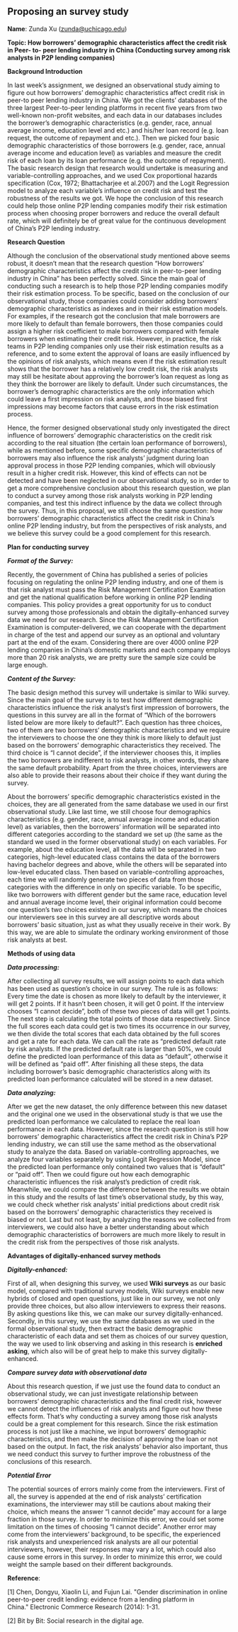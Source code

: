 ## Proposing an survey study

**Name**: Zunda Xu (zunda@uchicago.edu)
	
**Topic:  How borrowers’ demographic characteristics affect the credit risk in Peer- to- peer lending industry in China (Conducting survey among risk analysts in P2P lending companies)**

**Background Introduction**

In last week’s assignment, we designed an observational study aiming to figure out how borrowers’ demographic characteristics affect credit risk in peer-to peer lending industry in China. We got the clients’ databases of the three largest Peer-to-peer lending platforms in recent five years from two well-known non-profit websites, and each data in our databases includes the borrower’s demographic characteristics (e.g. gender, race, annual average income, education level and etc.) and his/her loan record (e.g. loan request, the outcome of repayment and etc.). Then we picked four basic demographic characteristics of those borrowers (e.g. gender, race, annual average income and education level) as variables and measure the credit risk of each loan by its loan performance (e.g. the outcome of repayment). The basic research design that research would undertake is measuring and variable-controlling approaches, and we used Cox proportional hazards specification (Cox, 1972; Bhattacharjee et al.2007) and the Logit Regression model to analyze each variable’s influence on credit risk and test the robustness of the results we got. We hope the conclusion of this research could help those online P2P lending companies modify their risk estimation process when choosing proper borrowers and reduce the overall default rate, which will definitely be of great value for the continuous development of China’s P2P lending industry.

**Research Question**

Although the conclusion of the observational study mentioned above seems robust, it doesn’t mean that the research question “How borrowers’ demographic characteristics affect the credit risk in peer-to-peer lending industry in China” has been perfectly solved. Since the main goal of conducting such a research is to help those P2P lending companies modify their risk estimation process. To be specific, based on the conclusion of our observational study, those companies could consider adding borrowers’ demographic characteristics as indexes and in their risk estimation models. For examples, if the research got the conclusion that male borrowers are more likely to default than female borrowers, then those companies could assign a higher risk coefficient to male borrowers compared with female borrowers when estimating their credit risk. However, in practice, the risk teams in P2P lending companies only use their risk estimation results as a reference, and to some extent the approval of loans are easily influenced by the opinions of risk analysts, which means even if the risk estimation result shows that the borrower has a relatively low credit risk, the risk analysts may still be hesitate about approving the borrower’s loan request as long as they think the borrower are likely to default. Under such circumstances, the borrower’s demographic characteristics are the only information which could leave a first impression on risk analysts, and those biased first impressions may become factors that cause errors in the risk estimation process.
Hence, the former designed observational study only investigated the direct influence of borrowers’ demographic characteristics on the credit risk according to the real situation (the certain loan performance of borrowers), while as mentioned before, some specific demographic characteristics of borrowers may also influence the risk analysts’ judgment during loan approval process in those P2P lending companies, which will obviously result in a higher credit risk. However, this kind of effects can not be detected and have been neglected in our observational study, so in order to get a more comprehensive conclusion about this research question, we plan to conduct a survey among those risk analysts working in P2P lending companies, and test this indirect influence by the data we collect through the survey. Thus, in this proposal, we still choose the same question: how borrowers’ demographic characteristics affect the credit risk in China’s online P2P lending industry, but from the perspectives of risk analysts, and we believe this survey could be a good complement for this research.

**Plan for conducting survey**

***Format of the Survey:***

Recently, the government of China has published a series of policies focusing on regulating the online P2P lending industry, and one of them is that risk analyst must pass the Risk Management Certification Examination and get the national qualification before working in online P2P lending companies. This policy provides a great opportunity for us to conduct survey among those professionals and obtain the digitally-enhanced survey data we need for our research. Since the Risk Management Certification Examination is computer-delivered, we can cooperate with the department in charge of the test and append our survey as an optional and voluntary part at the end of the exam. Considering there are over 4000 online P2P lending companies in China’s domestic markets and each company employs more than 20 risk analysts, we are pretty sure the sample size could be large enough.

***Content of the Survey:***The basic design method this survey will undertake is similar to Wiki survey. Since the main goal of the survey is to test how different demographic characteristics influence the risk analyst’s first impression of borrowers, the questions in this survey are all in the format of “Which of the borrowers listed below are more likely to default?”. Each question has three choices, two of them are two borrowers’ demographic characteristics and we require the interviewers to choose the one they think is more likely to default just based on the borrowers’ demographic characteristics they received. The third choice is “I cannot decide”, if the interviewer chooses this, it implies the two borrowers are indifferent to risk analysts, in other words, they share the same default probability. Apart from the three choices, interviewers are also able to provide their reasons about their choice if they want during the survey. About the borrowers’ specific demographic characteristics existed in the choices, they are all generated from the same database we used in our first observational study. Like last time, we still choose four demographics characteristics (e.g. gender, race, annual average income and education level) as variables, then the borrowers’ information will be separated into different categories according to the standard we set up (the same as the standard we used in the former observational study) on each variables. For example, about the education level, all the data will be separated in two categories, high-level educated class contains the data of the borrowers having bachelor degrees and above, while the others will be separated into low-level educated class. Then based on variable-controlling approaches, each time we will randomly generate two pieces of data from those categories with the difference in only on specific variable. To be specific, like two borrowers with different gender but the same race, education level and annual average income level, their original information could become one question’s two choices existed in our survey, which means the choices our interviewers see in this survey are all descriptive words about borrowers’ basic situation, just as what they usually receive in their work. By this way, we are able to simulate the ordinary working environment of those risk analysts at best.

**Methods of using data**

***Data processing:***

After collecting all survey results, we will assign points to each data which has been used as question’s choice in our survey. The rule is as follows: Every time the date is chosen as more likely to default by the interviewer, it will get 2 points. If it hasn’t been chosen, it will get 0 point. If the interview chooses “I cannot decide”, both of these two pieces of data will get 1 points. The next step is calculating the total points of those data respectively. Since the full scores each data could get is two times its occurrence in our survey, we then divide the total scores that each data obtained by the full scores and get a rate for each data. We can call the rate as “predicted default rate by risk analysts. If the predicted default rate is larger than 50%, we could define the predicted loan performance of this data as “default”, otherwise it will be defined as “paid off”. After finishing all these steps, the data including borrower’s basic demographic characteristics along with its predicted loan performance calculated will be stored in a new dataset.***Data analyzing:***

After we get the new dataset, the only difference between this new dataset and the original one we used in the observational study is that we use the predicted loan performance we calculated to replace the real loan performance in each data. However, since the research question is still how borrowers’ demographic characteristics affect the credit risk in China’s P2P lending industry, we can still use the same method as the observational study to analyze the data. Based on variable-controlling approaches, we analyze four variables separately by using Logit Regression Model, since the predicted loan performance only contained two values that is “default” or “paid off”. Then we could figure out how each demographic characteristic influences the risk analyst’s prediction of credit risk. Meanwhile, we could compare the difference between the results we obtain in this study and the results of last time’s observational study, by this way, we could check whether risk analysts’ initial predictions about credit risk based on the borrowers’ demographic characteristics they received is biased or not. Last but not least, by analyzing the reasons we collected from interviewers, we could also have a better understanding about which demographic characteristics of borrowers are much more likely to result in the credit risk from the perspectives of those risk analysts.**Advantages of digitally-enhanced survey methods**

***Digitally-enhanced:***

First of all, when designing this survey, we used **Wiki surveys** as our basic model, compared with traditional survey models, Wiki surveys enable new hybrids of closed and open questions, just like in our survey, we not only provide three choices, but also allow interviewers to express their reasons. By asking questions like this, we can make our survey digitally-enhanced. Secondly, in this survey, we use the same databases as we used in the formal observational study, then extract the basic demographic characteristic of each data and set them as choices of our survey question, the way we used to link observing and asking in this research is **enriched asking**, which also will be of great help to make this survey digitally-enhanced.
***Compare survey data with observational data***

About this research question, if we just use the found data to conduct an observational study, we can just investigate relationship between borrowers’ demographic characteristics and the final credit risk, however we cannot detect the influences of risk analysts and figure out how these effects form. That’s why conducting a survey among those risk analysts could be a great complement for this research. Since the risk estimation process is not just like a machine, we input borrowers’ demographic characteristics, and then make the decision of approving the loan or not based on the output. In fact, the risk analysts’ behavior also important, thus we need conduct this survey to further improve the robustness of the conclusions of this research.***Potential Error***

The potential sources of errors mainly come from the interviewers. First of all, the survey is appended at the end of risk analysts’ certification examinations, the interviewer may still be cautions about making their choice, which means the answer “I cannot decide” may account for a large fraction in those survey. In order to minimize this error, we could set some limitation on the times of choosing “I cannot decide”. Another error may come from the interviewers’ background, to be specific, the experienced risk analysts and unexperienced risk analysts are all our potential interviewers, however, their responses may vary a lot, which could also cause some errors in this survey. In order to minimize this error, we could weight the sample based on their different backgrounds.

**Reference**:

[1] Chen, Dongyu, Xiaolin Li, and Fujun Lai. "Gender discrimination in online peer-to-peer credit lending: evidence from a lending platform in China." Electronic Commerce Research (2014): 1-31.

[2] Bit by Bit: Social research in the digital age.